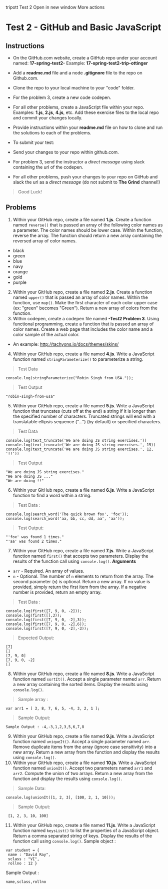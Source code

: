tripott
Test 2
Open in new window More actions
# Test 2 - GitHub and Basic JavaScript
## Instructions
- On the GitHub.com website, create a GitHub repo under your account named: **17-spring-test2-<your name>**
 Example: **17-spring-test2-trip-ottinger**
- Add a **readme.md** file and a node **.gitignore** file to the repo on Github.com.

- Clone the repo to your local machine to your "code" folder.
- For the problem 3, create a new code codepen.
- For all other problems, create a JavaScript file within your repo. Examples: **1.js**, **2.js**, **4.js**, etc. Add these exercise files to the local repo and commit your changes locally.
- Provide instructions within your **readme.md** file on how to clone and run the solutions to each of the problems.
- To submit your test:
 - Send your changes to your repo within github.com.
 - For problem 3, send the instructor a _direct message_ using slack containing the url of the codepen.
 - For all other problems, push your changes to your repo on GitHub and slack the url as a _direct message_ (do not submit to **The Grind** channel!)
 > Good Luck!
## Problems
1. Within your GitHub repo, create a file named **1.js**. Create a function named `reverse()` that is passed an array of the following color names as a parameter. The color names should be lower case. Within the function, reverse the array. The function should return a new array containing the reversed array of color names.
 * black
 * green
 * blue
 * navy
 * orange
 * gold
 * purple
2. Within your GitHub repo, create a file named **2.js**. Create a function named `upper()` that is passed an array of color names. Within the function, use `map()`. Make the first character of each color upper case (ex: "green" becomes "Green"). Return a new array of colors from the function.
3. Within codepen, create a codepen file named **<your name>-Test2 Problem 3**. Using functional programming, create a function that is passed an array of color names. Create a web page that includes the color name and a color sample of the actual color.
 * An example: http://tachyons.io/docs/themes/skins/
4. Within your GitHub repo, create a file named **4.js**. Write a JavaScript function named `stringParameterize()` to parameterize a string.
 > Test Data
 ```
 console.log(stringParameterize("Robin Singh from USA."));
 ```
 > Test Output
 ```
 "robin-singh-from-usa"
 ```
5. Within your GitHub repo, create a file named **5.js**. Write a JavaScript function that truncates (cuts off at the end) a string if it is longer than the specified number of characters. Truncated strings will end with a translatable ellipsis sequence ("…") (by default) or specified characters.
 > Test Data
 ```
 console.log(text_truncate('We are doing JS string exercises.'))
 console.log(text_truncate('We are doing JS string exercises.', 15))
 console.log(text_truncate('We are doing JS string exercises.', 12, '!!'))
 ```
 > Test Output
 ```
 "We are doing JS string exercises."
 "We are doing JS ..."
 "We are doing !!"
 ```
6. Within your GitHub repo, create a file named **6.js**. Write a JavaScript function to find a word within a string.
 > Test Data :
 ```
 console.log(search_word('The quick brown fox', 'fox'));
 console.log(search_word('aa, bb, cc, dd, aa', 'aa'));
 ```
 > Test Output:
 ```
 "'fox' was found 1 times."
 "'aa' was found 2 times."
 ```
7. Within your GitHub repo, create a file named **7.js**.  Write a JavaScript function named `first()` that accepts two parameters. Display the results of the function call using `console.log()`.
 **Arguments**
 - `arr` - Required. An array of values.
 - `n` - Optional. The number of `n` elements to return from the array. The second parameter (`n`) is optional. Return a new array. If no value is provided, simply return the first item from the array. If a negative number is provided, return an empty array.
 > Test Data :
 ```
 console.log(first([7, 9, 0, -2]));
 console.log(first([],3));
 console.log(first([7, 9, 0, -2],3));
 console.log(first([7, 9, 0, -2],6));  
 console.log(first([7, 9, 0, -2],-3));  
 ```
 > Expected Output:
 ```
 [7]
 []
 [7, 9, 0]
 [7, 9, 0, -2]
 []
 ```
8. Within your GitHub repo, create a file named **8.js**. Write a JavaScript function named `sortIt()`. Accept a single parameter named `arr`. Return a new array containing the sorted items. Display the results using `console.log()`.
 > Sample array :
 ```
 var arr1 = [ 3, 8, 7, 6, 5, -4, 3, 2, 1 ];
 ```
 > Sample Output:
 ```
 Sample Output : -4,-3,1,2,3,5,6,7,8
 ```
9. Within your GitHub repo, create a file named **9.js**. Write a JavaScript function named `uniqueIt()`. Accept a single parameter named `arr`. Remove duplicate items from the array (ignore case sensitivity) into a new array. Return a new array from the function and display the results using `console.log()`.
10. Within your GitHub repo, create a file named **10.js**. Write a JavaScript function named `unionIt()`. Accept two parameters named `arr1` and `arr2`. Compute the union of two arrays. Return a new array from the function and display the results using `console.log()`.
 > Sample Data:
 ```
 console.log(unionIt([1, 2, 3], [100, 2, 1, 10]));
 ```
 > Sample Output:
 ```
  [1, 2, 3, 10, 100]
 ```
11. Within your GitHub repo, create a file named **11.js**. Write a JavaScript function named `keysList()` to list the properties of a JavaScript object. Return a comma separated string of keys. Display the results of the function call using `console.log()`.
 Sample object :
 ```
 var student = {
  name : "David Ray",
  sclass : "VI",
  rollno : 12 }
 ```
 Sample Output :
 ```
 name,sclass,rollno
 ```
